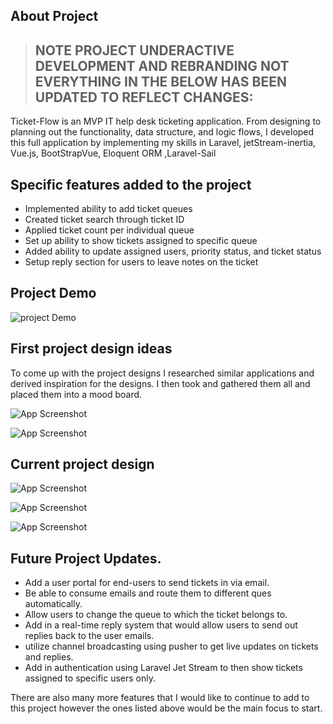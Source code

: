 ## About Project
> ## NOTE PROJECT UNDERACTIVE DEVELOPMENT AND REBRANDING NOT EVERYTHING IN THE BELOW HAS BEEN UPDATED TO REFLECT CHANGES:
Ticket-Flow is an MVP IT help desk ticketing application. From designing to planning out the functionality, data structure, and logic flows, I developed this full application by implementing my skills in Laravel, jetStream-inertia, Vue.js, BootStrapVue, Eloquent ORM ,Laravel-Sail
 


## Specific features added to the project

- Implemented ability to add ticket queues
- Created ticket search through ticket ID
- Applied ticket count per individual queue
- Set up ability to show tickets assigned to specific queue
- Added ability to update assigned users, priority status, and ticket status
- Setup reply section for users to leave notes on the ticket



## Project Demo 
![project Demo](https://github.com/gwartney21/JustFixIt/blob/master/Screen%20Recording%202021-07-17%20at%206.39.02%20PM.gif)



## First project design ideas

To come up with the project designs I researched similar applications and derived inspiration for the designs. I then took and gathered them all and placed them into a mood board.

![App Screenshot](https://raw.githubusercontent.com/gwartney21/JustFixIt/master/fixIt/OriginalDesign1.png)

![App Screenshot](https://raw.githubusercontent.com/gwartney21/JustFixIt/master/fixIt/OrignalDesign2.png)

## Current project design
![App Screenshot](https://raw.githubusercontent.com/gwartney21/JustFixIt/master/Screen%20Shot%202021-07-17%20at%206.40.32%20PM.png)

![App Screenshot](https://raw.githubusercontent.com/gwartney21/JustFixIt/master/Screen%20Shot%202021-07-17%20at%206.40.54%20PM.png)

![App Screenshot](https://raw.githubusercontent.com/gwartney21/JustFixIt/master/Screen%20Shot%202021-07-17%20at%206.41.06%20PM.png)



## Future Project Updates.

- Add a user portal for end-users to send tickets in via email.
- Be able to consume emails and route them to different ques automatically. 
- Allow users to change the queue to which the ticket belongs to.
- Add in a real-time reply system that would allow users to send out replies back to the user emails. 
- utilize channel broadcasting using pusher to get live updates on tickets and replies.
- Add in authentication using Laravel Jet Stream to then show tickets assigned to specific users only.

There are also many more features that I would like to continue to add to this project however the ones listed above would be 
the main focus to start. 
